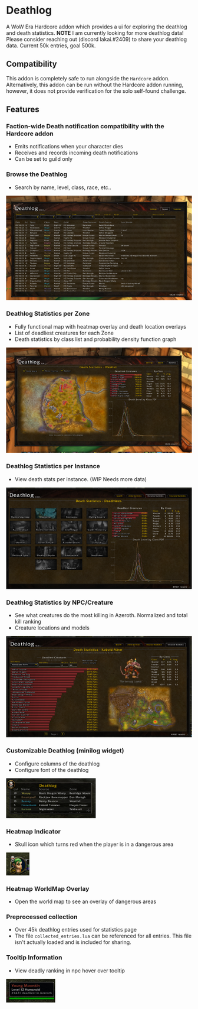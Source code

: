 # Deathlog

A WoW Era Hardcore addon which provides a ui for exploring the deathlog and death statistics. __NOTE__ I am currently looking for more deathlog data! Please consider reaching out (discord lakai.#2409) to share your deathlog data.  Current 50k entries, goal 500k.

## Compatibility

This addon is completely safe to run alongside the `Hardcore` addon.  Alternatively, this addon can be run without the Hardcore addon running, however, it does not provide verification for the solo self-found challenge.

## Features

### Faction-wide Death notification compatibility with the Hardcore addon
* Emits notifications when your character dies
* Receives and records incoming death notifications
* Can be set to guild only

### Browse the Deathlog
* Search by name, level, class, race, etc..

![Deathlog](deathlog_deathlog.png)

### Deathlog Statistics per Zone

* Fully functional map with heatmap overlay and death location overlays
* List of deadliest creatures for each Zone
* Death statistics by class list and probability density function graph

![Westfall death statistics](statistics_westfall.png)

### Deathlog Statistics per Instance

* View death stats per instance.  (WIP Needs more data)

![Instance Stats](instance_stats.png)

### Deathlog Statistics by NPC/Creature

* See what creatures do the most killing in Azeroth. Normalized and total kill ranking
* Creature locations and models

![Instance Stats](creature_stats.png)

### Customizable Deathlog (minilog widget)

* Configure columns of the deathlog
* Configure font of the deathlog

![custom deathlog](deathlog_custom.png)

### Heatmap Indicator

* Skull icon which turns red when the player is in a dangerous area

![heatmap icon](heatmap_icon.png)

### Heatmap WorldMap Overlay

* Open the world map to see an overlay of dangerous areas

### Preprocessed collection

* Over 45k deathlog entries used for statistics page
* The file `collected_entries.lua` can be referenced for all entries.  This file isn't actually loaded and is included for sharing.

### Tooltip Information

* View deadly ranking in npc hover over tooltip

![tooltip](tooltip_mod.png)
